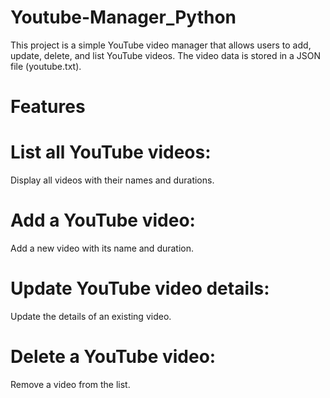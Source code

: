# Youtube-Manager_Python
This project is a simple YouTube video manager that allows users to add, update, delete, and list YouTube videos. The video data is stored in a JSON file (youtube.txt).

# Features
# List all YouTube videos: 
Display all videos with their names and durations.
# Add a YouTube video:  
Add a new video with its name and duration.
# Update YouTube video details: 
Update the details of an existing video.
# Delete a YouTube video: 
Remove a video from the list.
